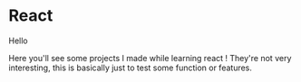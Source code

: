 # React
Hello

Here you'll see some projects I made while learning react !
They're not very interesting, this is basically just to test some function or features.

